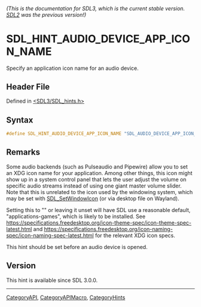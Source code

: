 ###### (This is the documentation for SDL3, which is the current stable version. [SDL2](https://wiki.libsdl.org/SDL2/) was the previous version!)
# SDL_HINT_AUDIO_DEVICE_APP_ICON_NAME

Specify an application icon name for an audio device.

## Header File

Defined in [<SDL3/SDL_hints.h>](https://github.com/libsdl-org/SDL/blob/main/include/SDL3/SDL_hints.h)

## Syntax

```c
#define SDL_HINT_AUDIO_DEVICE_APP_ICON_NAME "SDL_AUDIO_DEVICE_APP_ICON_NAME"
```

## Remarks

Some audio backends (such as Pulseaudio and Pipewire) allow you to set an
XDG icon name for your application. Among other things, this icon might
show up in a system control panel that lets the user adjust the volume on
specific audio streams instead of using one giant master volume slider.
Note that this is unrelated to the icon used by the windowing system, which
may be set with [SDL_SetWindowIcon](SDL_SetWindowIcon) (or via desktop file
on Wayland).

Setting this to "" or leaving it unset will have SDL use a reasonable
default, "applications-games", which is likely to be installed. See
https://specifications.freedesktop.org/icon-theme-spec/icon-theme-spec-latest.html
and
https://specifications.freedesktop.org/icon-naming-spec/icon-naming-spec-latest.html
for the relevant XDG icon specs.

This hint should be set before an audio device is opened.

## Version

This hint is available since SDL 3.0.0.

----
[CategoryAPI](CategoryAPI), [CategoryAPIMacro](CategoryAPIMacro), [CategoryHints](CategoryHints)

